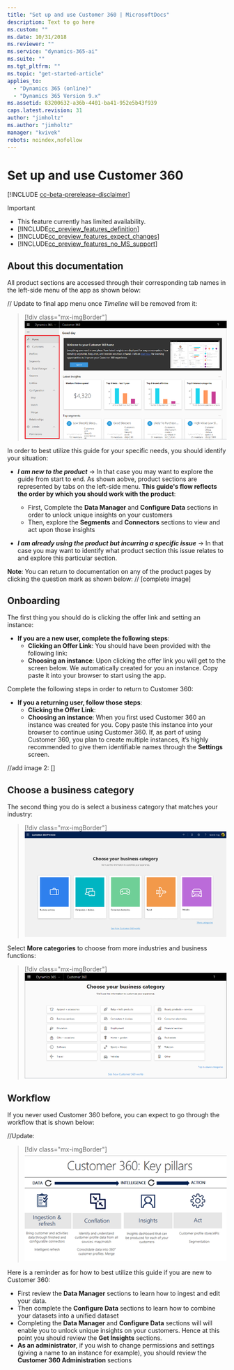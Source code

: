 ```yaml
---
title: "Set up and use Customer 360 | MicrosoftDocs"
description: Text to go here
ms.custom: ""
ms.date: 10/31/2018
ms.reviewer: ""
ms.service: "dynamics-365-ai"
ms.suite: ""
ms.tgt_pltfrm: ""
ms.topic: "get-started-article"
applies_to: 
  - "Dynamics 365 (online)"
  - "Dynamics 365 Version 9.x"
ms.assetid: 83200632-a36b-4401-ba41-952e5b43f939
caps.latest.revision: 31
author: "jimholtz"
ms.author: "jimholtz"
manager: "kvivek"
robots: noindex,nofollow
---
```

# Set up and use Customer 360 

[!INCLUDE [cc-beta-prerelease-disclaimer](../includes/cc-beta-prerelease-disclaimer.md)]

> [!IMPORTANT]
> - This feature currently has limited availability.
> - [!INCLUDE[cc_preview_features_definition](../includes/cc-preview-features-definition.md)]  
> - [!INCLUDE[cc_preview_features_expect_changes](../includes/cc-preview-features-expect-changes.md)]  
> - [!INCLUDE[cc_preview_features_no_MS_support](../includes/cc-preview-features-no-ms-support.md)]  

## About this documentation
All product sections are accessed through their corresponding tab names in the left-side menu of the app as shown below:

// Update to final app menu once *Timeline* will be removed from it:
> [!div class="mx-imgBorder"] 
> ![](media/customer-dashboard-full.png "Customer dashboard")

In order to best utilize this guide for your specific needs, you should identify your situation:
- ***I am new to the product*** -> In that case you may want to explore the guide from start to end. As shown aobve, product sections are represented by tabs on the left-side menu. **This guide's flow reflects the order by which you should work with the product**:
     - First, Complete the **Data Manager** and **Configure Data** sections in order to unlock unique insights on your customers 
     - Then, explore the **Segments** and **Connectors** sections to view and act upon those insights  
     
- ***I am already using the product but incurring a specific issue*** -> In that case you may want to identify what product section this issue relates to and explore this particular section. 

**Note**: You can return to documentation on any of the product pages by clicking the question mark as shown below:
// [complete image]

## Onboarding 
The first thing you should do is clicking the offer link and setting an instance:

- **If you are a new user, complete the following steps**:
    - **Clicking an Offer Link**: You should have been provided with the following link: 
    - **Choosing an instance**: Upon clicking the offer link you will get to the screen below. We automatically created for you an instance. Copy paste it into your browser to start using the app.

Complete the following steps in order to return to Customer 360:
-	**If you a returning user, follow those steps**:
    - **Clicking the Offer Link**:
    - **Choosing an instance**: When you first used Customer 360 an instance was created for you. Copy paste this instance into your browser to continue using Customer 360. If, as part of using Customer 360, you plan to create multiple instances, it’s highly recommended to give them identifiable names through the **Settings** screen.

//add image 2:
[]

## Choose a business category
The second thing you do is select a business category that matches your industry:

> [!div class="mx-imgBorder"] 
> ![](media/choose-business-category720.png "Select a business category")

Select **More categories** to choose from more industries and business functions:

> [!div class="mx-imgBorder"] 
> ![](media/more-categories.png "More categories")

## Workflow
If you never used Customer 360 before, you can expect to go through the workflow that is shown below:

//Update:
> [!div class="mx-imgBorder"] 
> ![](media/key-pillars.png "Key pillars")

Here is a reminder as for how to best utilize this guide if you are new to Customer 360:
- First review the **Data Manager** sections to learn how to ingest and edit your data.
- Then complete the **Configure Data** sections to learn how to combine your datasets into a unified dataset 
- Completing the **Data Manager** and **Configure Data** sections will will enable you to unlock unique insights on your customers. Hence at this point you should review the **Get Insights** sections. 
- **As an administrator**, if you wish to change permissions and settings (giving a name to an instance for example), you should review the **Customer 360 Administration** sections




